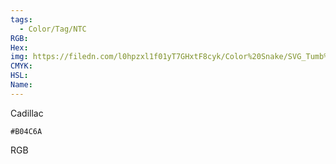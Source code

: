 ```yaml
---
tags:
  - Color/Tag/NTC
RGB:
Hex:
img: https://filedn.com/l0hpzxl1f01yT7GHxtF8cyk/Color%20Snake/SVG_Tumb%20Mass%20No%20Name/B04C6A.svg
CMYK:
HSL:
Name:
---
```

Cadillac
```palette
#B04C6A
```
RGB
